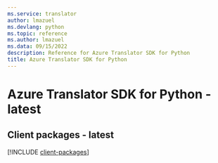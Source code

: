 ```yaml
---
ms.service: translator
author: lmazuel
ms.devlang: python
ms.topic: reference
ms.author: lmazuel
ms.data: 09/15/2022
description: Reference for Azure Translator SDK for Python
title: Azure Translator SDK for Python
---
```

# Azure Translator SDK for Python - latest

## Client packages - latest
[!INCLUDE [client-packages](translator-client-index.md)]